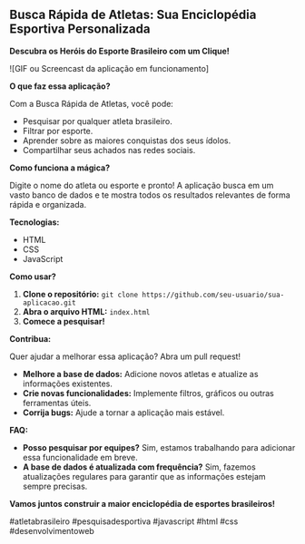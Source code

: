 ##  Busca Rápida de Atletas: Sua Enciclopédia Esportiva Personalizada 

**Descubra os Heróis do Esporte Brasileiro com um Clique!**

![GIF ou Screencast da aplicação em funcionamento]

**O que faz essa aplicação?**

Com a Busca Rápida de Atletas, você pode:

* Pesquisar por qualquer atleta brasileiro.
* Filtrar por esporte.
* Aprender sobre as maiores conquistas dos seus ídolos.
* Compartilhar seus achados nas redes sociais.

**Como funciona a mágica?**

Digite o nome do atleta ou esporte e pronto! A aplicação busca em um vasto banco de dados e te mostra todos os resultados relevantes de forma rápida e organizada.

**Tecnologias:**

* HTML
* CSS
* JavaScript

**Como usar?**

1. **Clone o repositório:** `git clone https://github.com/seu-usuario/sua-aplicacao.git`
2. **Abra o arquivo HTML:** `index.html`
3. **Comece a pesquisar!**

**Contribua:**

Quer ajudar a melhorar essa aplicação? Abra um pull request! 
* **Melhore a base de dados:** Adicione novos atletas e atualize as informações existentes.
* **Crie novas funcionalidades:** Implemente filtros, gráficos ou outras ferramentas úteis.
* **Corrija bugs:** Ajude a tornar a aplicação mais estável.

**FAQ:**

* **Posso pesquisar por equipes?** Sim, estamos trabalhando para adicionar essa funcionalidade em breve.
* **A base de dados é atualizada com frequência?** Sim, fazemos atualizações regulares para garantir que as informações estejam sempre precisas.

**Vamos juntos construir a maior enciclopédia de esportes brasileiros!**

#atletabrasileiro #pesquisadesportiva #javascript #html #css #desenvolvimentoweb
